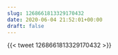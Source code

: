```yaml
---
slug: 1268661813329170432
date: 2020-06-04 21:52:01+00:00
draft: false
---
```


{{< tweet 1268661813329170432 >}}

